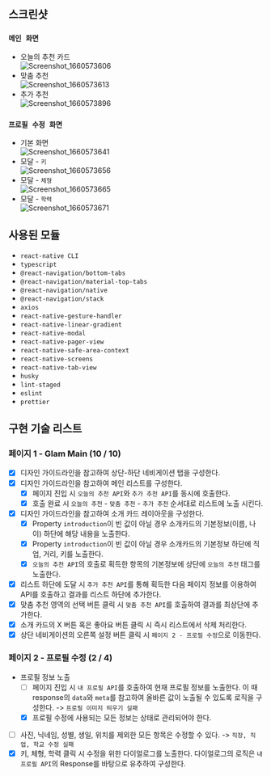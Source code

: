 ## 스크린샷

### `메인 화면`

- 오늘의 추천 카드  
![Screenshot_1660573606](https://user-images.githubusercontent.com/49411767/184657827-02a02a7a-4b4f-4fd5-8f64-401b4368dab4.png)
- 맞춤 추천  
![Screenshot_1660573613](https://user-images.githubusercontent.com/49411767/184658100-0d53cf03-b673-48d4-b4ea-ffd7ef96b877.png)
- 추가 추천  
![Screenshot_1660573896](https://user-images.githubusercontent.com/49411767/184658104-4ac06619-8823-4f0e-9dfe-e297af60ac8a.png)

### `프로필 수정 화면`

- 기본 화면  
![Screenshot_1660573641](https://user-images.githubusercontent.com/49411767/184658153-3e603979-bcd0-4a04-8af2-dd33942f94b0.png)
- 모달 - `키`  
![Screenshot_1660573656](https://user-images.githubusercontent.com/49411767/184658165-d7999eb3-834f-432e-a5c0-14880e060cdd.png)
- 모달 - `체형`  
![Screenshot_1660573665](https://user-images.githubusercontent.com/49411767/184658234-53b2c8c0-285d-444d-acff-0674f3e3cbac.png)
- 모달 - `학력`  
![Screenshot_1660573671](https://user-images.githubusercontent.com/49411767/184658249-f80f936b-ecb6-446c-8618-16c80148d16a.png)

## 사용된 모듈

- `react-native CLI`
- `typescript`
- `@react-navigation/bottom-tabs`
- `@react-navigation/material-top-tabs`
- `@react-navigation/native`
- `@react-navigation/stack`
- `axios`
- `react-native-gesture-handler`
- `react-native-linear-gradient`
- `react-native-modal`
- `react-native-pager-view`
- `react-native-safe-area-context`
- `react-native-screens`
- `react-native-tab-view`
- `husky`
- `lint-staged`
- `eslint`
- `prettier`

## 구현 기술 리스트

### 페이지 1 - Glam Main (10 / 10)

- [x] 디자인 가이드라인을 참고하여 상단-하단 네비게이션 탭을 구성한다.
- [x] 디자인 가이드라인을 참고하여 메인 리스트를 구성한다.
  - [x] 페이지 진입 시 `오늘의 추천 API`와 `추가 추천 API`를 동시에 호출한다.
  - [x] 호출 완료 시 `오늘의 추천` - `맞춤 추천` - `추가 추천` 순서대로 리스트에 노출 시킨다.
- [x] 디자인 가이드라인을 참고하여 소개 카드 레이아웃을 구성한다.
  - [x] Property `introduction`이 빈 값이 아닐 경우 소개카드의 기본정보(이름, 나이) 하단에 해당 내용을 노출한다.
  - [x] Property `introduction`이 빈 값이 아닐 경우 소개카드의 기본정보 하단에 직업, 거리, 키를 노출한다.
  - [x] `오늘의 추천 API`의 호출로 획득한 항목의 기본정보에 상단에 `오늘의 추천` 태그를 노출한다.
- [x] 리스트 하단에 도달 시 `추가 추천 API`를 통해 획득한 다음 페이지 정보를 이용하여 API를 호출하고 결과를 리스트 하단에 추가한다.
- [x] 맞춤 추천 영역의 선택 버튼 클릭 시 `맞춤 추천 API`를 호출하여 결과를 최상단에 추가한다.
- [x] 소개 카드의 X 버튼 혹은 좋아요 버튼 클릭 시 즉시 리스트에서 삭제 처리한다.
- [x] 상단 네비게이션의 오른쪽 설정 버튼 클릭 시 `페이지 2 - 프로필 수정`으로 이동한다.

### 페이지 2 - 프로필 수정 (2 / 4)

- 프로필 정보 노출
  - [ ] 페이지 진입 시 `내 프로필 API`를 호출하여 현재 프로필 정보를 노출한다. 이 때 response의 `data`와 `meta`를 참고하여 올바른 값이 노출될 수 있도록 로직을 구성한다. -> `프로필 이미지 띄우기 실패`
  - [x] 프로필 수정에 사용되는 모든 정보는 상태로 관리되어야 한다.
- [ ] 사진, 닉네임, 성별, 생일, 위치를 제외한 모든 항목은 수정할 수 있다. -> `직장, 직업, 학교 수정 실패`
- [x] 키, 체형, 학력 클릭 시 수정을 위한 다이얼로그를 노출한다. 다이얼로그의 로직은 `내 프로필 API`의 Response를 바탕으로 유추하여 구성한다.

